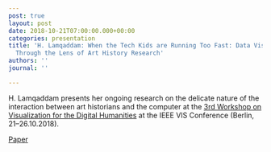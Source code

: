 ```yaml
---
post: true
layout: post
date: 2018-10-21T07:00:00.000+00:00
categories: presentation
title: 'H. Lamqaddam: When the Tech Kids are Running Too Fast: Data Visualisation
  Through the Lens of Art History Research'
authors: ''
journal: ''

---
```

H. Lamqaddam presents her ongoing research on the delicate nature of the interaction between art historians and the computer at the [3rd Workshop on Visualization for the Digital Humanities](http://vis4dh.dbvis.de/2018.html) at the IEEE VIS Conference (Berlin, 21–26.10.2018).

[Paper](http://vis4dh.dbvis.de/papers/2018/When%20the%20Tech%20Kids%20are%20Running%20Too%20Fast%20%20Data%20Visualisation%20Through%20the%20Lens%20of%20Art%20History%20Research.pdf)